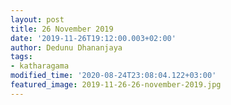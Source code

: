 ```yaml
---
layout: post
title: 26 November 2019
date: '2019-11-26T19:12:00.003+02:00'
author: Dedunu Dhananjaya
tags:
- katharagama
modified_time: '2020-08-24T23:08:04.122+03:00'
featured_image: 2019-11-26-26-november-2019.jpg
---
```

